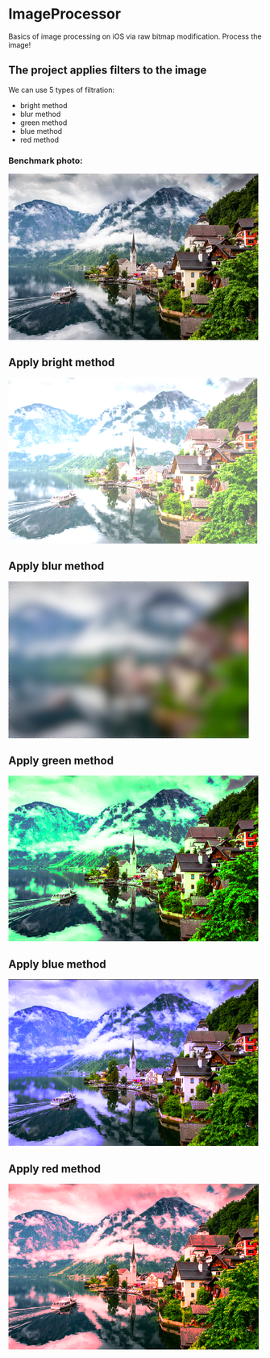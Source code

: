 # ImageProcessor
Basics of image processing on iOS via raw bitmap modification. Process the image!

## The project applies filters to the image

We can use 5 types of filtration:
* bright method
* blur method
* green method
* blue method
* red method


### Benchmark photo:

![alt text](https://github.com/eldaroid/ImageProcessor/blob/master/switzerland.jpg)

## Apply bright method

![alt text](https://github.com/eldaroid/ImageProcessor/blob/master/brightnessProcessing%20.png)

## Apply blur method

![alt text](https://github.com/eldaroid/ImageProcessor/blob/master/blurProcessing.png)

## Apply green method

![alt text](https://github.com/eldaroid/ImageProcessor/blob/master/greenProcessing.png)

## Apply blue method

![alt text](https://github.com/eldaroid/ImageProcessor/blob/master/blueProcessing.png)

## Apply red method

![alt text](https://github.com/eldaroid/ImageProcessor/blob/master/redProcessing.png)


